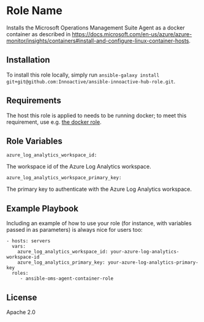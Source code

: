 # Role Name

Installs the Microsoft Operations Management Suite Agent as a docker container as described in
https://docs.microsoft.com/en-us/azure/azure-monitor/insights/containers#install-and-configure-linux-container-hosts.

## Installation

To install this role locally, simply run `ansible-galaxy install git+git@github.com:Innoactive/ansible-innoactive-hub-role.git`.

## Requirements

The host this role is applied to needs to be running docker; to meet this requirement, use e.g. [the docker role](https://galaxy.ansible.com/geerlingguy/docker).

## Role Variables

    azure_log_analytics_workspace_id:

The workspace id of the Azure Log Analytics workspace.

    azure_log_analytics_workspace_primary_key:

The primary key to authenticate with the Azure Log Analytics workspace.

## Example Playbook

Including an example of how to use your role (for instance, with variables passed in as parameters) is always nice for users too:

    - hosts: servers
      vars:
        azure_log_analytics_workspace_id: your-azure-log-analytics-workspace-id
        azure_log_analytics_primary_key: your-azure-log-analytics-primary-key
      roles:
         - ansible-oms-agent-container-role

## License

Apache 2.0
